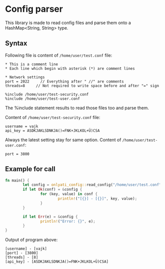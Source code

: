 # Config parser

This library is made to read config files and parse them onto a HashMap<String, String> type.

## Syntax
Following file is content of `/home/user/test.conf` file:
```
* This is a comment line
* Each line which begin with asterisk (*) are comment lines

* Network settings
port = 2022     // Everything after " //" are comments
threads=8     // Not required to write space before and after "=" sign

%include /home/user/test-security.conf
%include /home/user/test-user.conf
```

The %include statement results to read those files too and parse them. 

Content of `/home/user/test-security.conf` file:
```
username = vajk
api_key = ASDKJAKLSDNKJA()=FNK+JKLKOL+Ü)CSA
```

Always the latest setting stay for same option. Content of `/home/user/test-user.conf`:
```
port = 3800
```

## Example for call
```rust
fn main() {
        let config = onlyati_config::read_config("/home/user/test.conf");
        if let Ok(conf) = &config {
                for (key, value) in conf {
                        println!("[{}] - [{}]", key, value);
                }
        }

        if let Err(e) = &config {
                println!("Error: {}", e);
        }
}
```

Output of program above:
```
[username] - [vajk]
[port] - [3800]
[threads] - [8]
[api_key] - [ASDKJAKLSDNKJA()=FNK+JKLKOL+Ü)CSA]
```

